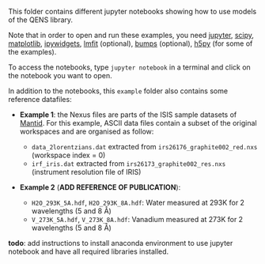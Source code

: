 This folder contains different jupyter notebooks showing how to use models of
the QENS library.

Note that in order to open and run these examples, you need [jupyter](http://jupyter.org/),
[scipy](https://www.scipy.org/),
[matplotlib](https://matplotlib.org/),
[ipywidgets](https://ipywidgets.readthedocs.io/en/latest/),
[lmfit](https://lmfit.github.io/lmfit-py/) (optional),
[bumps](https://github.com/bumps/bumps) (optional),
[h5py](https://www.h5py.org/) (for some of the examples).


To access the notebooks, type `jupyter notebook` in a terminal and click on
 the notebook you want to open.

In addition to the notebooks, this `example` folder also contains some
reference datafiles:

- **Example 1**: the Nexus files are parts of the ISIS sample datasets of [Mantid](http://download.mantidproject.org/). For this example, ASCII data files contain a subset of the original workspaces and are organised as follow:
  - `data_2lorentzians.dat` extracted from `irs26176_graphite002_red.nxs`
   (workspace index = 0)
  - `irf_iris.dat` extracted from `irs26173_graphite002_res.nxs`
  (instrument resolution file of IRIS)

- **Example 2** (**ADD REFERENCE OF PUBLICATION**):
  - `H2O_293K_5A.hdf`, `H2O_293K_8A.hdf`: Water measured at 293K for 2
  wavelengths (5 and 8 &#8491;)
  - `V_273K_5A.hdf`, `V_273K_8A.hdf`: Vanadium measured at 273K for 2
  wavelengths (5 and 8 &#8491;)


**todo**: add instructions to install anaconda environment to use jupyter
notebook and have all required libraries installed.
